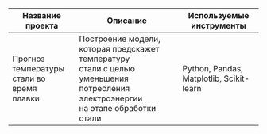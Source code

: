 | Название проекта | Описание | Используемые инструменты |
| --------------------- | ---------------------- |-----------------------------|
|Прогноз температуры <br>стали во время <br>плавки|Построение модели, которая предскажет температуру<br> стали с целью уменьшения потребления электроэнергии <br>на этапе обработки стали|Python, Pandas, <br> Matplotlib, Scikit-learn|
